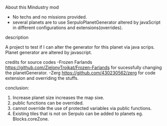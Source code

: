 About this Mindustry mod
- No techs and no missions provided.
- several planets are to use SerpuloPlanetGenerator altered by javaScript in different configurations and extensions(overrides).  

description

A project to test if I can alter the generator for this planet via java scrips. Planet generator are altered by javascript. 

credits for source codes 
-Frozen Farlands https://github.com/ZielonyTrojkat/Frozen-Farlands for sucessfully changing the planetGenerator.
-Zerg https://github.com/430230562/zerg for code extension and overriding the stuffs. 

conclusion:
1. Increase planet size increases the map sixe. 
2. public functions can be overrided. 
3. cannot override the use of protected variables via public functions.  
4. Existing tiles that is not on Serpulo can be added to planets eg. Blocks.coreZone. 

